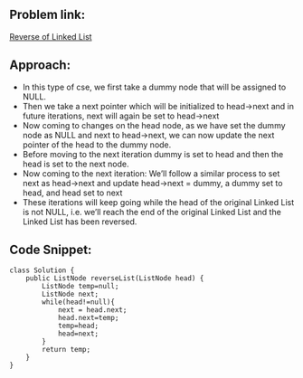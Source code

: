 ## Problem link:
[Reverse of Linked List](https://leetcode.com/problems/reverse-linked-list/)

## Approach:
 - In this type of cse, we first take a dummy node that will be assigned to NULL.
 - Then we take a next pointer which will be initialized to head->next and in future iterations, next will again be set to head->next
 - Now coming to changes on the head node, as we have set the dummy node as NULL and next to head->next, we can now update the next pointer of the head to the dummy node.
 - Before moving to the next iteration dummy is set to head and then the head is set to the next node.
 - Now coming to the next iteration: We’ll follow a similar process to set next as head->next and update head->next = dummy, a dummy set to head, and head set to next
 - These iterations will keep going while the head of the original Linked List is not NULL, i.e. we’ll reach the end of the original Linked List and the Linked List has been reversed.

## Code Snippet:

```
class Solution {
    public ListNode reverseList(ListNode head) {
        ListNode temp=null;
        ListNode next;
        while(head!=null){
            next = head.next;
            head.next=temp;
            temp=head;
            head=next;
        }
        return temp;
    }
}
```

